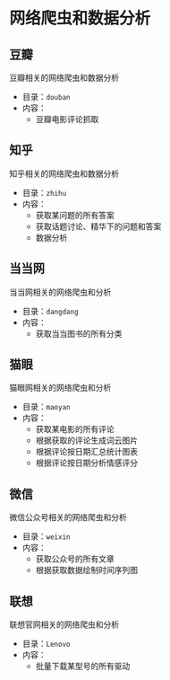 # 网络爬虫和数据分析

## 豆瓣
豆瓣相关的网络爬虫和数据分析
- 目录：`douban`
- 内容：
    - 豆瓣电影评论抓取

## 知乎
知乎相关的网络爬虫和数据分析
- 目录：`zhihu`
- 内容：
    - 获取某问题的所有答案
    - 获取话题讨论、精华下的问题和答案
    - 数据分析

## 当当网
当当网相关的网络爬虫和分析
- 目录：`dangdang`
- 内容：
    - 获取当当图书的所有分类

## 猫眼
猫眼网相关的网络爬虫和分析
- 目录：`maoyan`
- 内容：
    - 获取某电影的所有评论
    - 根据获取的评论生成词云图片
    - 根据评论按日期汇总统计图表
    - 根据评论按日期分析情感评分
    
## 微信
微信公众号相关的网络爬虫和分析
- 目录：`weixin`
- 内容：
    - 获取公众号的所有文章
    - 根据获取数据绘制时间序列图
    
## 联想
联想官网相关的网络爬虫和分析
- 目录：`Lenovo`
- 内容：
    - 批量下载某型号的所有驱动